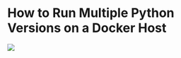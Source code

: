 # How to Run Multiple Python Versions on a Docker Host



<a href="https://asciinema.org/a/Udlbay9cNe4ek2ncSlWQclkPO" target="_blank"><img src="https://github.com/collabnix/dockerlabs/blob/master/beginners/faqs/mpython.png" /></a>
